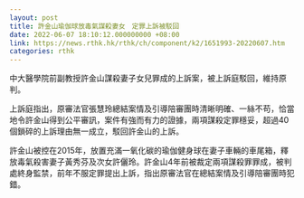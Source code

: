 ```yaml
---
layout: post
title: 許金山瑜伽球放毒氣謀殺妻女　定罪上訴被駁回
date: 2022-06-07 18:10:12.000000000 +08:00
link: https://news.rthk.hk/rthk/ch/component/k2/1651993-20220607.htm
categories: rthk
---
```


中大醫學院前副教授許金山謀殺妻子女兒罪成的上訴案，被上訴庭駁回，維持原判。

上訴庭指出，原審法官張慧玲總結案情及引導陪審團時清晰明確、一絲不苟，恰當地令許金山得到公平審訊，案件有強而有力的證據，兩項謀殺定罪穩妥，超過40個鎖碎的上訴理由無一成立，駁回許金山的上訴。

許金山被控在2015年，放置充滿一氧化碳的瑜伽健身球在妻子車輛的車尾箱，釋放毒氣殺害妻子黃秀芬及次女許儷玲。許金山4年前被裁定兩項謀殺罪罪成，被判處終身監禁，前年不服定罪提出上訴，指出原審法官在總結案情及引導陪審團時犯錯。
